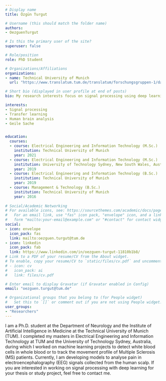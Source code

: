 ```yaml
---
# Display name
title: Özgün Turgut 

# Username (this should match the folder name)
authors:
- OezguenTurgut

# Is this the primary user of the site?
superuser: false

# Role/position
role: PhD Student

# Organizations/Affiliations
organizations:
- name: Technical University of Munich
  url: "https://www.translatum.tum.de/translatum/forschungsgruppen-1/daniel-rueckert-ki-in-der-medizin/"

# Short bio (displayed in user profile at end of posts)
bio: My research interests focus on signal processing using deep learning methods.

interests:
- Signal processing
- Transfer learning
- Human brain analysis
- Geile Sache


education:
  courses:
  - course: Electrical Engineering and Information Technology (M.Sc.)
    institution: Technical University of Munich
    year: 2021
  - course: Electrical Engineering and Information Technology (M.Sc.)
    institution: University of Technology Sydney, New South Wales, Australia
    year: 2019
  - course: Electrical Engineering and Information Technology (B.Sc.)
    institution: Technical University of Munich
    year: 2019
  - course: Management & Technology (B.Sc.)
    institution: Technical University of Munich
    year: 2016
 
# Social/Academic Networking
# For available icons, see: https://sourcethemes.com/academic/docs/page-builder/#icons
#   For an email link, use "fas" icon pack, "envelope" icon, and a link in the
#   form "mailto:your-email@example.com" or "#contact" for contact widget.
social:
- icon: envelope
  icon_pack: fas
  link: mailto:oezguen.turgut@tum.de
- icon: linkedin
  icon_pack: fab
  link: https://www.linkedin.com/in/oezguen-turgut-11810b1b8/
# Link to a PDF of your resume/CV from the About widget.
# To enable, copy your resume/CV to `static/files/cv.pdf` and uncomment the lines below.
# - icon: cv
#   icon_pack: ai
#   link: files/cv.pdf

# Enter email to display Gravatar (if Gravatar enabled in Config)
email: "oezguen.turgut@tum.de"

# Organizational groups that you belong to (for People widget)
#   Set this to `[]` or comment out if you are not using People widget.
user_groups:
- "Researchers"
---
```


I am a Ph.D. student at the Department of Neurology and the Institute of Artificial Intelligence in Medicine at the Technical University of Munich (TUM). I completed my masters in Electrical Engineering and Information Technology at TUM and the University of Technology Sydney, Australia, during which I worked on machine learning projects to detect white blood cells in whole blood or to track the movement profile of Multiple Sclerosis (MS) patients. Currently, I am developing models to analyse pain in electroencephalography (EEG) signals collected from the human scalp. If you are interested in working on signal processing with deep learning for your thesis or study project, feel free to contact me.
